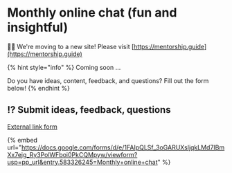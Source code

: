 # Monthly online chat (fun and insightful)

👋🏽 We're moving to a new site! Please visit [https://mentorship.guide](https://mentorship.guide)

{% hint style="info" %}
Coming soon ...&#x20;

Do you have ideas, content, feedback, and questions? Fill out the form below!
{% endhint %}

## :interrobang: Submit ideas, feedback, questions

[External link form](https://docs.google.com/forms/d/e/1FAIpQLSf\_3oGARUXsljqkLMd7IBmXx7ejg\_Ry3PolWFboi0PkCQMpyw/viewform?usp=pp\_url\&entry.583326245=Monthly+online+chat)

{% embed url="https://docs.google.com/forms/d/e/1FAIpQLSf_3oGARUXsljqkLMd7IBmXx7ejg_Ry3PolWFboi0PkCQMpyw/viewform?usp=pp_url&entry.583326245=Monthly+online+chat" %}

